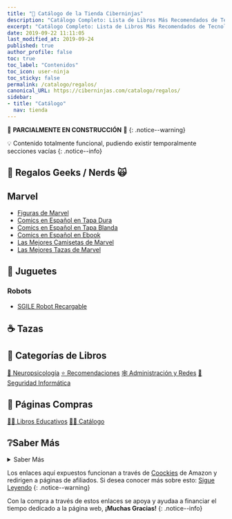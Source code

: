 ```yaml
---
title: "🛒 Catálogo de la Tienda Ciberninjas"
description: "Catálogo Completo: Lista de Libros Más Recomendados de Tecnología & Mucho Más Objetos de Regalos Geeks"
excerpt: "Catálogo Completo: Lista de Libros Más Recomendados de Tecnología & Mucho Más Objetos de Regalos Geeks"
date: 2019-09-22 11:11:05
last_modified_at: 2019-09-24
published: true
author_profile: false
toc: true
toc_label: "Contenidos"
toc_icon: user-ninja
toc_sticky: false
permalink: /catalogo/regalos/
canonical_URL: https://ciberninjas.com/catalogo/regalos/
sidebar:
- title: "Catálogo"
  nav: tienda
---
```


🚧 **PARCIALMENTE EN CONSTRUCCIÓN** 🚧
{: .notice--warning}

💡 Contenido totalmente funcional, pudiendo existir temporalmente secciones vacías
{: .notice--info}

## 🎁 Regalos Geeks / Nerds 🙀

## Marvel
<!-- Estrenos Marvel 2019: http://www.sensacine.com/noticias/cine/noticia-18569552/ -->
- [Figuras de Marvel](https://amzn.to/3008NKp)
- [Comics en Español en Tapa Dura](https://amzn.to/2ZXW0bm)
- [Comics en Español en Tapa Blanda](https://amzn.to/2I0zUtG)
- [Comics en Español en Ebook](https://amzn.to/2I3j510)
- [Las Mejores Camisetas de Marvel](https://amzn.to/2HYcMM7)
- [Las Mejores Tazas de Marvel](https://amzn.to/2Q3Tw6E)

## 🧸 Juguetes

### Robots
- [SGILE Robot Recargable](https://amzn.to/2LF4zPh)

## ☕ Tazas

## 📂 Categorías de Libros

<a href="/categoria/#neuropsicología" title="Libros relacionados con la neurociencia y la psicología" class="btn btn--success btn--large">🧠 Neuropsicología</a>  <a href="/categoria/#recomendaciones" title="Libros recomendados por diferentes personajes famosos de influencia" class="btn btn--success btn--large">⭐ Recomendaciones</a> <a href="/categoria/#redes-y-administraci%C3%B3n" title="Libros de Redes y Administración" class="btn btn--success btn--large">🕸 Administración y Redes</a> <a href="/categoria/#seguridad-inform%C3%A1tica" title="Libros de Categoría Seguridad Informática" class="btn btn--success btn--large">🔐 Seguridad Informática</a>

## 🛒 Páginas Compras

<a href="/catalogo/libros-texto/" title="Página del Catálogo de Los Mejores Regalos Perfectos para Geeks o Ninjas de la Programación y la Tecnología" class="btn btn--success btn--large">👨‍🎓 Libros Educativos</a> <a href="/catalogo/regalos/" title="Página del Catálogo de Los Mejores Libros para Geeks o Ninjas de la Programación y la Tecnología" class="btn btn--success btn--large">🕵️‍♀️ Catálogo</a>

## ❔Saber Más
<details>
<summary>Saber Más</summary>
<br/>
<p>Poco a poco, vamos a crear un largo catálogo de los mejores productos frikis con los que realizar los más impresionantes regalos a las personas que les encanta el mundo de la tecnología, los gadgets tecnológicos, la música y las series indies, los comics, el manga.</p>
<p></p>
</details>

Los enlaces aquí expuestos funcionan a través de [Coockies](https://kutt.it/cookies) de Amazon y redirigen a páginas de afiliados. Si desea conocer más sobre esto: [Sigue Leyendo](/aviso-legal/)
{: .notice--warning}

Con la compra a través de estos enlaces se apoya y ayudaa a financiar el tiempo dedicado a la página web, **¡Muchas Gracias!**
{: .notice--info}